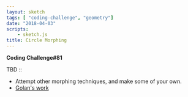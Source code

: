 ```yaml
---
layout: sketch
tags: [ "coding-challenge", "geometry"]
date: "2018-04-03"
scripts: 
    - sketch.js
title: Circle Morphing
---
```


**Coding Challenge#81**

TBD ::
* Attempt other morphing techniques, and make some of your own.
* [Golan's work](https://github.com/golanlevin/circle-morphing)